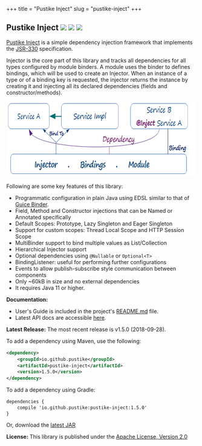 +++
title = "Pustike Inject"
slug = "pustike-inject"
+++

## Pustike Inject    [![][Maven Central img]][Maven Central] [![][Javadocs img]][Javadocs] [![][license img]][license]

[Pustike Inject](https://github.com/pustike/pustike-inject) is a simple dependency injection framework that implements the [JSR-330](https://javax-inject.github.io/javax-inject) specification.

Injector is the core part of this library and tracks all dependencies for all types configured by module binders. A module uses the binder to defines bindings, which will be used to create an Injector. When an instance of a type or of a binding key is requested, the injector returns the instance by creating it and injecting all its declared dependencies (fields and constructor/methods).

<img src="/images/projects/pustike-inject.png" width="760" height="200"> <!--align="right"-->

Following are some key features of this library:

* Programmatic configuration in plain Java using EDSL similar to that of [Guice Binder](https://google.github.io/guice/api-docs/latest/javadoc/com/google/inject/Binder.html).
* Field, Method and Constructor injections that can be Named or Annotated specifically
* Default Scopes: Prototype, Lazy Singleton and Eager Singleton
* Support for custom scopes: Thread Local Scope and HTTP Session Scope
* MultiBinder support to bind multiple values as List/Collection
* Hierarchical Injector support
* Optional dependencies using ```@Nullable``` or ```Optional<T>```
* BindingListener: useful for performing further configurations
* Events to allow publish-subscribe style communication between components
* Only ~60kB in size and no external dependencies
* It requires Java 11 or higher.

**Documentation:** 

* User's Guide is included in the project's [README.md](https://github.com/pustike/pustike-inject#injector) file.
* Latest API docs are accessible [here](https://pustike.github.io/pustike-inject/docs/latest/api/).

**Latest Release:** The most recent release is v1.5.0 (2018-09-28).

To add a dependency using Maven, use the following:

```xml
<dependency>
    <groupId>io.github.pustike</groupId>
    <artifactId>pustike-inject</artifactId>
    <version>1.5.0</version>
</dependency>
```
To add a dependency using Gradle:
```
dependencies {
    compile 'io.github.pustike:pustike-inject:1.5.0'
}
```
Or, download the [latest JAR](https://search.maven.org/remote_content?g=io.github.pustike&a=pustike-inject&v=LATEST)

**License:**
This library is published under the [Apache License, Version 2.0](https://www.apache.org/licenses/LICENSE-2.0)

[Maven Central]:https://maven-badges.herokuapp.com/maven-central/io.github.pustike/pustike-inject
[Maven Central img]:https://maven-badges.herokuapp.com/maven-central/io.github.pustike/pustike-inject/badge.svg

[Javadocs]:https://javadoc.io/doc/io.github.pustike/pustike-inject
[Javadocs img]:https://javadoc.io/badge/io.github.pustike/pustike-inject.svg

[license]:LICENSE
[license img]:https://img.shields.io/badge/license-Apache%202-blue.svg
